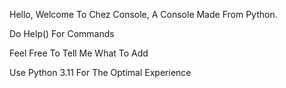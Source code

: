 Hello, Welcome To Chez Console, A Console Made From Python.

Do Help() For Commands

Feel Free To Tell Me What To Add

Use Python 3.11 For The Optimal Experience
